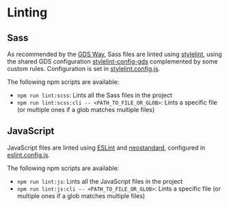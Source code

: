 # Linting

## Sass

As recommended by the [GDS Way][gds-way-css-linting], Sass files are linted using [stylelint], using the shared GDS configuration [stylelint-config-gds] complemented by some custom rules. Configuration is set in [stylelint.config.js](../stylelint.config.js).

The following npm scripts are available:

- `npm run lint:scss`: Lints all the Sass files in the project
- `npm run lint:scss:cli -- <PATH_TO_FILE_OR_GLOB>`: Lints a specific file (or multiple ones if a glob matches multiple files)

[gds-way-css-linting]: https://gds-way.digital.cabinet-office.gov.uk/manuals/programming-languages/css.html#linting
[stylelint]: https://stylelint.io/
[stylelint-config-gds]: https://github.com/alphagov/stylelint-config-gds/

## JavaScript

JavaScript files are linted using [ESLint] and [neostandard], configured in [eslint.config.js](../eslint.config.js).

The following npm scripts are available:

- `npm run lint:js`: Lints all the JavaScript files in the project
- `npm run lint:js:cli -- <PATH_TO_FILE_OR_GLOB>`: Lints a specific file (or multiple ones if a glob matches multiple files)

[ESLint]: https://eslint.org/
[neostandard]: https://github.com/neostandard/neostandard
